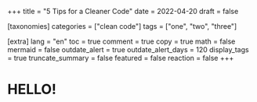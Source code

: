 +++
title = "5 Tips for a Cleaner Code"
date = 2022-04-20
draft = false

[taxonomies]
categories = ["clean code"]
tags = ["one", "two", "three"]

[extra]
lang = "en"
toc = true
comment = true
copy = true
math = false
mermaid = false
outdate_alert = true
outdate_alert_days = 120
display_tags = true
truncate_summary = false
featured = false
reaction = false
+++

# HELLO!